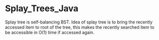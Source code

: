 # Splay_Trees_Java
Splay tree is self-balancing BST.  Idea of splay tree is to bring the recently accessed item to root of the tree, this makes the recently searched item to be accessible in O(1) time if accessed again.
